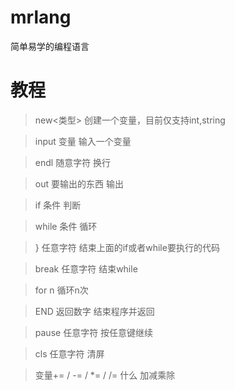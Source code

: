 # mrlang

简单易学的编程语言

# 教程

>new<类型> 创建一个变量，目前仅支持int,string

>input 变量 输入一个变量

>endl 随意字符 换行

>out 要输出的东西 输出

>if 条件 判断

>while 条件 循环

>} 任意字符 结束上面的if或者while要执行的代码

>break 任意字符 结束while

>for n 循环n次

>END 返回数字 结束程序并返回

>pause 任意字符 按任意键继续

>cls 任意字符 清屏

>变量+= / -= / *= / /= 什么 加减乘除
